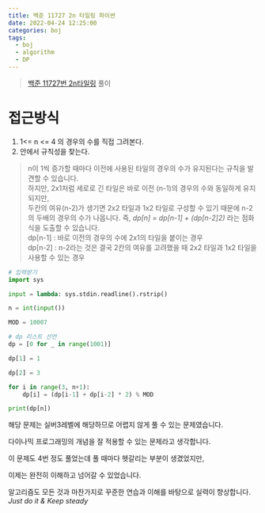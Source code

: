 ```yaml
---
title: 백준 11727 2n 타일링 파이썬
date: 2022-04-24 12:25:00
categories: boj
tags:
  - boj
  - algorithm
  - DP
---
```



> [백준 11727번 2n타일링](https://www.acmicpc.net/problem/11727) 풀이

# 접근방식
1. 1<= n <= 4 의 경우의 수를 직접 그려본다.
2. 안에서 규칙성을 찾는다.

> n이 1씩 증가할 때마다 이전에 사용된 타일의 경우의 수가 유지된다는 규칙을 발견할 수 있습니다.   
> 하지만, 2x1처럼 세로로 긴 타일은 바로 이전 (n-1)의 경우의 수와 동일하게 유지되지만,   
> 두칸의 여유(n-2)가 생기면 2x2 타일과 1x2 타일로 구성할 수 있기 때문에 n-2의 두배의 경우의 수가 나옵니다.
> 즉, *dp[n] = dp[n-1] + (dp[n-2]*2)** 라는 점화식을 도출할 수 있습니다.   
> dp[n-1] : 바로 이전의 경우의 수에 2x1의 타일을 붙이는 경우   
> dp[n-2] : n-2라는 것은 결국 2칸의 여유를 고려했을 때 2x2 타일과 1x2 타일을 사용할 수 있는 경우

~~~python
# 입력받기
import sys

input = lambda: sys.stdin.readline().rstrip()

n = int(input())

MOD = 10007

# dp 리스트 선언
dp = [0 for _ in range(1001)]

dp[1] = 1

dp[2] = 3

for i in range(3, n+1):
    dp[i] = (dp[i-1] + dp[i-2] * 2) % MOD

print(dp[n])
~~~

해당 문제는 실버3레벨에 해당하므로 어렵지 않게 풀 수 있는 문제였습니다.

다이나믹 프로그래밍의 개념을 잘 적용할 수 있는 문제라고 생각합니다.

이 문제도 4번 정도 풀었는데 풀 때마다 헷갈리는 부분이 생겼었지만,   

이제는 완전히 이해하고 넘어갈 수 있었습니다.

알고리즘도 모든 것과 마찬가지로 꾸준한 연습과 이해를 바탕으로 실력이 향상합니다.
*Just do it & Keep steady*
